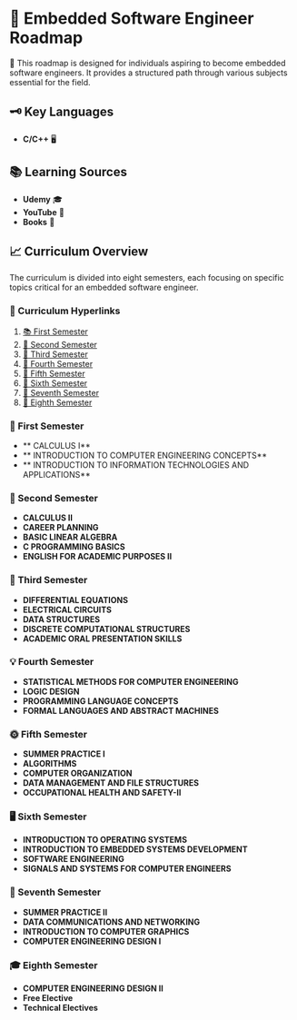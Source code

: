 # 🚀 Embedded Software Engineer Roadmap

🌟 This roadmap is designed for individuals aspiring to become embedded software engineers. It provides a structured path through various subjects essential for the field.

## 🗝️ Key Languages

- **C/C++** 🖥️

## 📚 Learning Sources

- **Udemy** 🎓
- **YouTube** 🎥
- **Books** 📖

## 📈 Curriculum Overview

The curriculum is divided into eight semesters, each focusing on specific topics critical for an embedded software engineer.

### 📎 Curriculum Hyperlinks

1. [📚 First Semester](#first-semester)
2. [📘 Second Semester](#second-semester)
3. [📙 Third Semester](#third-semester)
4. [📗 Fourth Semester](#fourth-semester)
5. [📒 Fifth Semester](#fifth-semester)
6. [📓 Sixth Semester](#sixth-semester)
7. [📔 Seventh Semester](#seventh-semester)
8. [📕 Eighth Semester](#eighth-semester)

### 🏁 First Semester

- ** CALCULUS I**
- ** INTRODUCTION TO COMPUTER ENGINEERING CONCEPTS**
- ** INTRODUCTION TO INFORMATION TECHNOLOGIES AND APPLICATIONS**

### 🚀 Second Semester

- **CALCULUS II**
- **CAREER PLANNING**
- **BASIC LINEAR ALGEBRA**
- **C PROGRAMMING BASICS**
- **ENGLISH FOR ACADEMIC PURPOSES II**

### 🔢 Third Semester

- **DIFFERENTIAL EQUATIONS**
- **ELECTRICAL CIRCUITS**
- **DATA STRUCTURES**
- **DISCRETE COMPUTATIONAL STRUCTURES**
- **ACADEMIC ORAL PRESENTATION SKILLS**

### 💡 Fourth Semester

- **STATISTICAL METHODS FOR COMPUTER ENGINEERING**
- **LOGIC DESIGN**
- **PROGRAMMING LANGUAGE CONCEPTS**
- **FORMAL LANGUAGES AND ABSTRACT MACHINES**

### 🌞 Fifth Semester

- **SUMMER PRACTICE I**
- **ALGORITHMS**
- **COMPUTER ORGANIZATION**
- **DATA MANAGEMENT AND FILE STRUCTURES**
- **OCCUPATIONAL HEALTH AND SAFETY-II**

### 🖥️ Sixth Semester

- **INTRODUCTION TO OPERATING SYSTEMS**
- **INTRODUCTION TO EMBEDDED SYSTEMS DEVELOPMENT**
- **SOFTWARE ENGINEERING**
- **SIGNALS AND SYSTEMS FOR COMPUTER ENGINEERS**

### 🌅 Seventh Semester

- **SUMMER PRACTICE II**
- **DATA COMMUNICATIONS AND NETWORKING**
- **INTRODUCTION TO COMPUTER GRAPHICS**
- **COMPUTER ENGINEERING DESIGN I**

### 🎓 Eighth Semester

- **COMPUTER ENGINEERING DESIGN II**
- **Free Elective**
- **Technical Electives**
